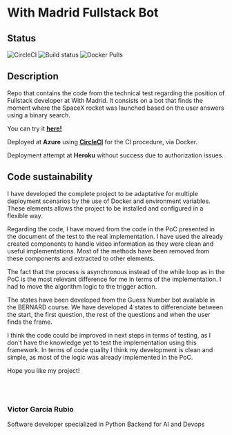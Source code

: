 # With Madrid Fullstack Bot

## Status 
![CircleCI](https://circleci.com/gh/victorgrubio/with-madrid-fullstack-bot.svg?style=svg) 
![Build status](https://img.shields.io/circleci/build/gh/victorgrubio/with-madrid-fullstack-bot/main?token=ccf75fe7e2f1925687bae66dc293fe9bfca32eee)
![Docker Pulls](https://img.shields.io/docker/pulls/victorgrubio/bernard-bot-with-madrid)



## Description

Repo that contains the code from the technical test regarding the position of Fullstack developer at With Madrid. It consists on a bot that finds the moment where the SpaceX rocket was launched based on the user answers using a binary search.

You can try it [**here!**](https://t.me/Victorgarciarubio_withmadrid_bot)

Deployed at **Azure** using [**CircleCI**](https://circleci.com) for the CI procedure, via Docker.

Deployment attempt at **Heroku** without success due to authorization issues.

## Code sustainability

I have developed the complete project to be adaptative for multiple deployment scenarios by the use of Docker and environment variables. These elements allows the project to be installed and configured in a flexible way.

Regarding the code, I have moved from the code in the PoC presented in the document of the test to the real implementation. I have used the already created components to handle video information as they were clean and useful implementations. Most of the methods have been removed from these components and extracted to other elements.

The fact that the process is asynchronous instead of the while loop as in the PoC is the most relevant difference for me in terms of the implementation. I had to move the algorithm logic to the trigger action.

The states have been developed from the Guess Number bot available in the BERNARD course. We have developed 4 states to differenciate between the start, the first question, the rest of the questions and when the user finds the frame.

I think the code could be improved in next steps in terms of testing, as I don't have the knowledge yet to test the implementation using this framework. In terms of code quality I think my development is clean and simple, as most of the logic was already implemented in the PoC.

Hope you like my project!

<br> <br>
### Victor Garcia Rubio
Software developer specialized in Python Backend for AI and Devops
